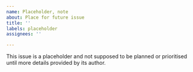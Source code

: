```yaml
---
name: Placeholder, note
about: Place for future issue
title: ''
labels: placeholder
assignees: ''

---
```


This issue is a placeholder and not supposed to be planned or prioritised until more details provided by its author.

<!--Please consider open [discussion](https://github.com/KomodoPlatform/WebDEX/discussions) instead -->
